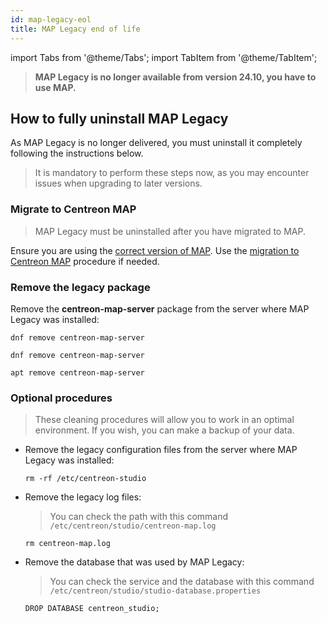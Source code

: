 ```yaml
---
id: map-legacy-eol
title: MAP Legacy end of life
---
```

import Tabs from '@theme/Tabs';
import TabItem from '@theme/TabItem';

> **MAP Legacy is no longer available from version 24.10, you have to use MAP.**

## How to fully uninstall MAP Legacy

As MAP Legacy is no longer delivered, you must uninstall it completely following the instructions below.

> It is mandatory to perform these steps now, as you may encounter issues when upgrading to later versions.

### Migrate to Centreon MAP

> MAP Legacy must be uninstalled after you have migrated to MAP.

Ensure you are using the [correct version of MAP](../graph-views/introduction-map.md). Use the [migration to Centreon MAP](../graph-views/import-into-map-web.md) procedure if needed.

### Remove the legacy package

Remove the **centreon-map-server** package from the server where MAP Legacy was installed:

<Tabs groupId="sync">
<TabItem value="Alma / RHEL / Oracle Linux 8" label="Alma / RHEL / Oracle Linux 8">

```shell
dnf remove centreon-map-server
```

</TabItem>
<TabItem value="Alma / RHEL / Oracle Linux 9" label="Alma / RHEL / Oracle Linux 9">

```shell
dnf remove centreon-map-server
```

</TabItem>
<TabItem value="Debian 12" label="Debian 12">

```shell
apt remove centreon-map-server
```

</TabItem>
</Tabs>

### Optional procedures

> These cleaning procedures will allow you to work in an optimal environment. If you wish, you can make a backup of your data.

- Remove the legacy configuration files from the server where MAP Legacy was installed:
  
  ```shell
  rm -rf /etc/centreon-studio
  ```

- Remove the legacy log files:
  
  > You can check the path with this command `/etc/centreon/studio/centreon-map.log`

  ```shell
  rm centreon-map.log
  ```

- Remove the database that was used by MAP Legacy:
  
  > You can check the service and the database with this command `/etc/centreon/studio/studio-database.properties`

  ```shell
  DROP DATABASE centreon_studio;
  ```
 
